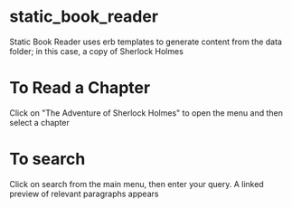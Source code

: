 # static_book_reader
Static Book Reader uses erb templates to generate content from the data folder; in this case, a copy of Sherlock Holmes

# To Read a Chapter
Click on "The Adventure of Sherlock Holmes" to open the menu and then select a chapter

# To search
Click on search from the main menu, then enter your query. A linked preview of relevant paragraphs appears
